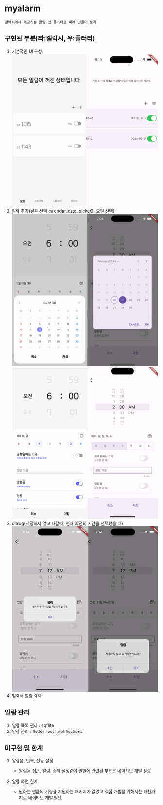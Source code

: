 # myalarm
    갤럭시에서 제공하는 알람 앱 플러터로 따라 만들어 보기

## 구현된 부분(좌:갤럭시, 우:플러터)
1. 기본적인 UI 구성
    ![main](readme/ios/01메인.png)
2. 알람 추가(날짜 선택 calendar_date_picker2, 요일 선택)
    ![date](readme/ios/02-1날짜.png)
    ![day](readme/ios/02-2요일.png)
3. dialog(저장하지 않고 나갈때, 현재 이전의 시간을 선택했을 때)
    ![dialog](readme/ios/저장안함.png)
4. 밀어서 알람 삭제
    <img scr="/readme/ios/삭제.png"></img>
   
## 알람 관리
1. 알람 목록 관리 : sqflite
2. 알림 관리 : flutter_local_notifications

## 미구현 및 한계 
1. 알림음, 반복, 진동 설정
   - 알림음 접근, 알람, 소리 설정같이 권한에 관련된 부분은 네이티브 개발 필요
  
2. 알람 화면 한계
   - 원하는 만큼의 기능을 지원하는 패키지가 없었고 직접 개발을 위해서는 마찬가지로 네이티브 개발 필요
   